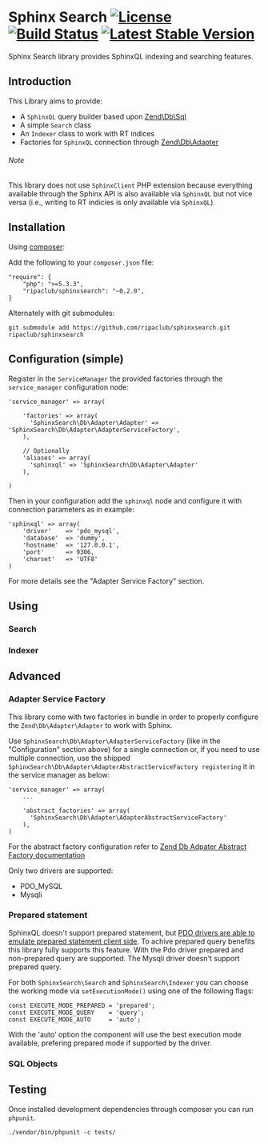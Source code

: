 Sphinx Search [![License](http://img.shields.io/badge/license-BSD--2-green.svg)](http://opensource.org/licenses/BSD-2-Clause)&nbsp;[![Build Status](http://img.shields.io/travis/ripaclub/sphinxsearch/develop.svg)](https://travis-ci.org/ripaclub/sphinxsearch.png?branch=develop)&nbsp;[![Latest Stable Version](https://poser.pugx.org/ripaclub/sphinxsearch/v/stable.png)](https://packagist.org/packages/ripaclub/sphinxsearch)
=============

Sphinx Search library provides SphinxQL indexing and searching features.

## Introduction


This Library aims to provide:

 - A `SphinxQL` query builder based upon [Zend\Db\Sql](http://framework.zend.com/manual/2.2/en/modules/zend.db.sql.html)
 - A simple `Search` class
 - An `Indexer` class to work with RT indices
 - Factories for `SphinxQL` connection through [Zend\Db\Adapter](http://framework.zend.com/manual/2.2/en/modules/zend.db.adapter.html)

###### Note

This library does not use `SphinxClient` PHP extension because everything available through the Sphinx API is also available via `SphinxQL` but not vice versa (i.e., writing to RT indicies is only available via `SphinxQL`).

## Installation


Using [composer](http://getcomposer.org/):

Add the following to your `composer.json` file:

    "require": {
        "php": ">=5.3.3",
        "ripaclub/sphinxsearch": "~0.2.0",
    }

Alternately with git submodules:

    git submodule add https://github.com/ripaclub/sphinxsearch.git ripaclub/sphinxsearch


## Configuration (simple)


Register in the `ServiceManager` the provided factories through the `service_manager` configuration node:

    'service_manager' => array(

        'factories' => array(
          'SphinxSearch\Db\Adapter\Adapter' => 'SphinxSearch\Db\Adapter\AdapterServiceFactory',
        ),

        // Optionally
        'aliases' => array(
          'sphinxql' => 'SphinxSearch\Db\Adapter\Adapter'
        ),

    )

Then in your configuration add the `sphinxql` node and configure it with connection parameters as in example:

    'sphinxql' => array(
        'driver'    => 'pdo_mysql',
        'database'  => 'dummy',
        'hostname'  => '127.0.0.1',
        'port'      => 9306,
        'charset'   => 'UTF8'
    )

For more details see the "Adapter Service Factory" section.

## Using



### Search


### Indexer



## Advanced


### Adapter Service Factory

This library come with two factories in bundle in order to properly configure the `Zend\Db\Adapter\Adapter` to work with Sphinx.

Use `SphinxSearch\Db\Adapter\AdapterServiceFactory` (like in the "Configuration" section above) for a single connection or, if you need to use multiple connection, use the shipped `SphinxSearch\Db\Adapter\AdapterAbstractServiceFactory registering` it in the service manager as below:

    'service_manager' => array(
        ...
       
        'abstract_factories' => array(
          'SphinxSearch\Db\Adapter\AdapterAbstractServiceFactory'
        ),
    )

For the abstract factory configuration refer to [Zend Db Adpater Abstract Factory documentation](http://framework.zend.com/manual/2.2/en/modules/zend.mvc.services.html#zend-db-adapter-adapterabstractservicefactory)


Only two drivers are supported:

- PDO_MySQL
- Mysqli

### Prepared statement

SphinxQL doesn't support prepared statement, but [PDO drivers are able to emulate prepared statement client side](http://it1.php.net/manual/en/pdo.prepared-statements.php). To achive prepared query benefits this library fully supports this feature. With the Pdo driver prepared and non-prepared query are supported. The Mysqli driver doesn't support prepared query.

For both `SphinxSearch\Search` and `SphinxSearch\Indexer` you can choose the working mode via `setExecutionMode()` using one of the following flags:

    const EXECUTE_MODE_PREPARED = 'prepared';
    const EXECUTE_MODE_QUERY    = 'query';
    const EXECUTE_MODE_AUTO     = 'auto';
    
With the 'auto' option the component will use the best execution mode available, prefering prepared mode if supported by the driver.


### SQL Objects




Testing
---

Once installed development dependencies through composer you can run `phpunit`.

```{bash}
./vendor/bin/phpunit -c tests/
```

